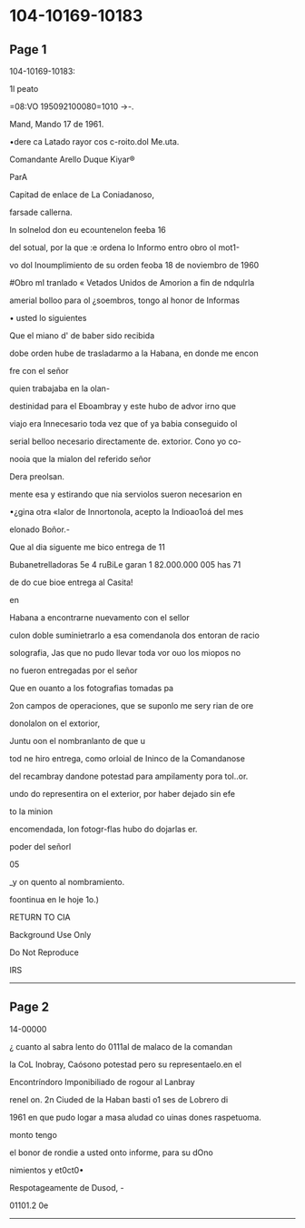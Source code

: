 # 104-10169-10183

## Page 1

104-10169-10183:

1l peato

=08:VO 195092100080=1010 →-.

Mand, Mando 17 de 1961.

•dere ca Latado rayor cos c-roito.dol Me.uta.

Comandante Arello Duque Kiyar®

ParA

Capitad de enlace de La Coniadanoso,

farsade callerna.

In solnelod don eu ecountenelon feeba 16

del sotual, por la que :e ordena lo Informo entro obro ol mot1-

vo dol Inoumplimiento de su orden feoba 18 de noviembro de 1960

#Obro mI tranlado « Vetados Unidos de Amorion a fin de ndqulrla

amerial bolloo para ol ¿soembros, tongo al honor de Informas

• usted lo siguientes

Que el miano d' de baber sido recibida

dobe orden hube de trasladarmo a la Habana, en donde me encon

fre con el señor

quien trabajaba en la olan-

destinidad para el Eboambray y este hubo de advor irno que

viajo era Innecesario toda vez que of ya babia conseguido ol

serial belloo necesario directamente de. extorior. Cono yo co-

nooia que la mialon del referido señor

Dera preolsan.

mente esa y estirando que nia serviolos sueron necesarion en

•¿gina otra «lalor de Innortonola, acepto la Indioao1oá del mes

elonado Boñor.-

Que al dia siguente me bico entrega de 11

Bubanetrelladoras 5e 4 ruBiLe garan 1 82.000.000 005 has 71

de do cue bioe entrega al Casita!

en

Habana a encontrarne nuevamento con el sellor

culon doble suminietrarlo a esa comendanola dos entoran de racio

solografia, Jas que no pudo llevar toda vor ouo los miopos no

no fueron entregadas por el señor

Que en ouanto a los fotografias tomadas pa

2on campos de operaciones, que se suponlo me sery rian de ore

donolalon on el extorior,

Juntu oon el nombranlanto de que u

tod ne hiro entrega, como orloial de Ininco de la Comandanose

del recambray dandone potestad para ampilamenty pora tol..or.

undo do representira on el exterior, por haber dejado sin efe

to la minion

encomendada, lon fotogr-flas hubo do dojarlas er.

poder del señorl

05

_y on quento al nombramiento.

foontinua en le hoje 1o.)

RETURN TO CIA

Background Use Only

Do Not Reproduce

IRS

---

## Page 2

14-00000

¿ cuanto al sabra lento do 0111al de malaco de la comandan

la CoL Inobray, Caósono potestad pero su representaelo.en el

Encontríndoro Imponibiliado de rogour al Lanbray

renel on. 2n Ciuded de la Haban basti o1 ses de Lobrero di

1961 en que pudo logar a masa aludad co uinas dones raspetuoma.

monto tengo

el bonor de rondie a usted onto informe, para su dOno

nimientos y et0ct0•

Respotageamente de Dusod, -

01101.2 0e

---


